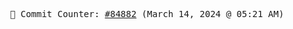 <p align="center">
    <samp>
        📮 Commit Counter: <a href="https://github.com/Javascript-void0/Javascript-void0/commits/main">#84882</a> (March 14, 2024 @ 05:21 AM)
    </samp>
</p>